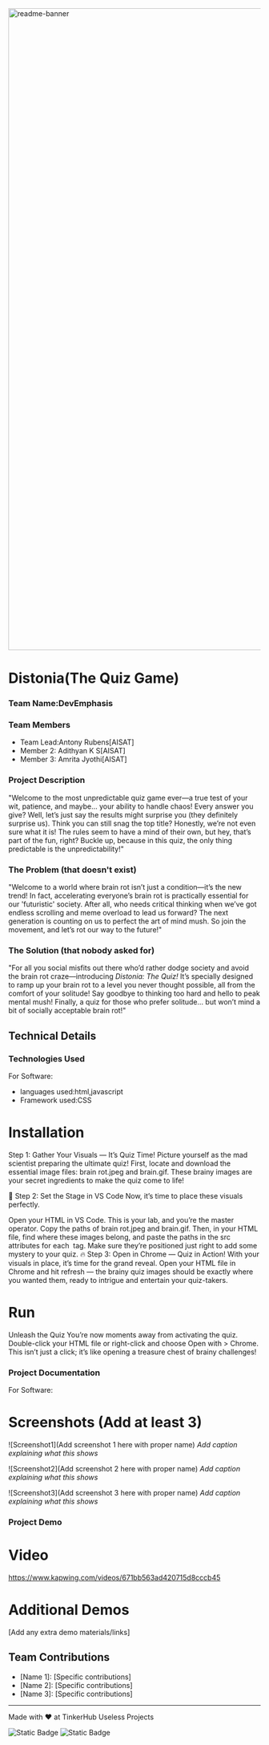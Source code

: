 <img width="1280" alt="readme-banner" src="https://github.com/user-attachments/assets/35332e92-44cb-425b-9dff-27bcf1023c6c">

# Distonia(The Quiz Game)


### Team Name:DevEmphasis


### Team Members
- Team Lead:Antony Rubens[AISAT]
- Member 2: Adithyan K S[AISAT]
- Member 3: Amrita Jyothi[AISAT]

### Project Description
"Welcome to the most unpredictable quiz game ever—a true test of your wit, patience, and maybe... your ability to handle chaos! Every answer you give? Well, let’s just say the results might surprise you (they definitely surprise us). Think you can still snag the top title? Honestly, we’re not even sure what it is! The rules seem to have a mind of their own, but hey, that’s part of the fun, right? Buckle up, because in this quiz, the only thing predictable is the unpredictability!"

### The Problem (that doesn't exist)
"Welcome to a world where brain rot isn’t just a condition—it’s the new trend! In fact, accelerating everyone’s brain rot is practically essential for our 'futuristic' society. After all, who needs critical thinking when we’ve got endless scrolling and meme overload to lead us forward? The next generation is counting on us to perfect the art of mind mush. So join the movement, and let’s rot our way to the future!"

### The Solution (that nobody asked for)
"For all you social misfits out there who’d rather dodge society and avoid the brain rot craze—introducing *Distonia: The Quiz!* It’s specially designed to ramp up your brain rot to a level you never thought possible, all from the comfort of your solitude! Say goodbye to thinking too hard and hello to peak mental mush! Finally, a quiz for those who prefer solitude... but won’t mind a bit of socially acceptable brain rot!"

## Technical Details
### Technologies Used
For Software:
- languages used:html,javascript
- Framework used:CSS
# Installation
Step 1: Gather Your Visuals — It’s Quiz Time!
Picture yourself as the mad scientist preparing the ultimate quiz! First, locate and download the essential image files: brain rot.jpeg and brain.gif. These brainy images are your secret ingredients to make the quiz come to life!

🎨 Step 2: Set the Stage in VS Code
Now, it’s time to place these visuals perfectly.

Open your HTML in VS Code. This is your lab, and you’re the master operator.
Copy the paths of brain rot.jpeg and brain.gif. Then, in your HTML file, find where these images belong, and paste the paths in the src attributes for each <img src=""> tag. Make sure they’re positioned just right to add some mystery to your quiz.
🔥 Step 3: Open in Chrome — Quiz in Action!
With your visuals in place, it’s time for the grand reveal. Open your HTML file in Chrome and hit refresh — the brainy quiz images should be exactly where you wanted them, ready to intrigue and entertain your quiz-takers.



# Run
 Unleash the Quiz
You’re now moments away from activating the quiz. Double-click your HTML file or right-click and choose Open with > Chrome. This isn’t just a click; it’s like opening a treasure chest of brainy challenges!

### Project Documentation
For Software:

# Screenshots (Add at least 3)
![Screenshot1](Add screenshot 1 here with proper name)
*Add caption explaining what this shows*

![Screenshot2](Add screenshot 2 here with proper name)
*Add caption explaining what this shows*

![Screenshot3](Add screenshot 3 here with proper name)
*Add caption explaining what this shows*
### Project Demo
# Video
https://www.kapwing.com/videos/671bb563ad420715d8cccb45

# Additional Demos
[Add any extra demo materials/links]

## Team Contributions
- [Name 1]: [Specific contributions]
- [Name 2]: [Specific contributions]
- [Name 3]: [Specific contributions]

---
Made with ❤️ at TinkerHub Useless Projects 

![Static Badge](https://img.shields.io/badge/TinkerHub-24?color=%23000000&link=https%3A%2F%2Fwww.tinkerhub.org%2F)
![Static Badge](https://img.shields.io/badge/UselessProject--24-24?link=https%3A%2F%2Fwww.tinkerhub.org%2Fevents%2FQ2Q1TQKX6Q%2FUseless%2520Projects)




